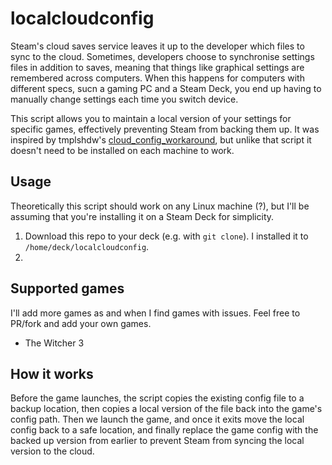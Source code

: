 # localcloudconfig

Steam's cloud saves service leaves it up to the developer which files to sync to the cloud. Sometimes, developers choose to synchronise settings files in addition to saves, meaning that things like graphical settings are remembered across computers. When this happens for computers with different specs, sucn a gaming PC and a Steam Deck, you end up having to manually change settings each time you switch device.

This script allows you to maintain a local version of your settings for specific games, effectively preventing Steam from backing them up. It was inspired by tmplshdw's [cloud_config_workaround](https://github.com/tmplshdw/cloud_config_workaround), but unlike that script it doesn't need to be installed on each machine to work.

## Usage

Theoretically this script should work on any Linux machine (?), but I'll be assuming that you're installing it on a Steam Deck for simplicity.

1. Download this repo to your deck (e.g. with `git clone`). I installed it to `/home/deck/localcloudconfig`.
2. 

## Supported games

I'll add more games as and when I find games with issues. Feel free to PR/fork and add your own games.

- The Witcher 3

## How it works

Before the game launches, the script copies the existing config file to a backup location, then copies a local version of the file back into the game's config path. Then we launch the game, and once it exits move the local config back to a safe location, and finally replace the game config with the backed up version from earlier to prevent Steam from syncing the local version to the cloud.
